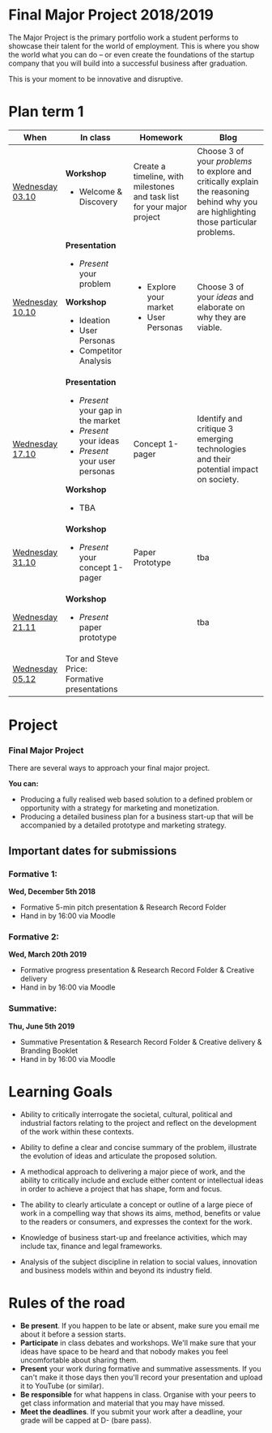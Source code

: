 # Final Major Project 2018/2019

The Major Project is the primary portfolio work a student performs to showcase their talent for the world of employment. This is where you show the world what you can do – or even create the foundations of the startup company that you will build into a successful business after graduation.

This is your moment to be innovative and disruptive.


# Plan term 1

When | In class | Homework | Blog
---- | -------- | -------- | ----
[Wednesday<br>03.10](sessions/01)| **Workshop** <ul><li>Welcome & Discovery | Create a timeline, with milestones and task list for your major project | Choose 3 of your *problems* to explore and critically explain the reasoning behind why you are highlighting those particular problems.  
[Wednesday<br>10.10](sessions/02)| **Presentation** <ul><li>*Present* your problem</ul> **Workshop** <ul><li>Ideation <li>User Personas <li>Competitor Analysis </ul> | <ul><li>Explore your market <li>User Personas | Choose 3 of your *ideas* and elaborate on why they are viable.
[Wednesday<br>17.10](sessions/03)| **Presentation** <ul><li>*Present* your gap in the market <li>*Present* your ideas <li>*Present* your user personas </ul> **Workshop** <ul><li>TBA  | Concept 1-pager | Identify and critique 3 emerging technologies and their potential impact on society.
[Wednesday<br>31.10](sessions/04)| **Workshop** <ul><li>*Present* your concept 1-pager |  Paper Prototype | tba
[Wednesday<br>21.11](sessions/05)| **Workshop** <ul><li>*Present* paper prototype | | tba
[Wednesday<br>05.12](sessions/06)| Tor and Steve Price: Formative presentations

# Project

### Final Major Project

There are several ways to approach your final major project.

**You can:**

* Producing a fully realised web based solution to a defined problem or opportunity with a strategy for marketing and monetization.
* Producing a detailed business plan for a business start-up that will be accompanied by a detailed prototype and marketing strategy.

## Important dates for submissions
### Formative 1:
**Wed, December 5th 2018**
* Formative 5-min pitch presentation & Research Record Folder
* Hand in by 16:00 via Moodle

### Formative 2:
**Wed, March 20th 2019**
* Formative progress presentation & Research Record Folder & Creative delivery
* Hand in by 16:00 via Moodle

### Summative:
**Thu, June 5th 2019**
* Summative Presentation & Research Record Folder & Creative delivery & Branding Booklet
* Hand in by 16:00 via Moodle


# Learning Goals

* Ability to critically interrogate the societal, cultural, political and industrial factors relating to the project and reflect on the development of the work within these contexts.

* Ability to define a clear and concise summary of the problem, illustrate the evolution of ideas and articulate the proposed solution.

* A methodical approach to delivering a major piece of work, and the ability to critically include and exclude either content or intellectual ideas in order to achieve a project that has shape, form and focus.

* The ability to clearly articulate a concept or outline of a large piece of work in a compelling way that shows its aims, method, benefits or value to the readers or consumers, and expresses the context for the work.

* Knowledge of business start-up and freelance activities, which may include tax, finance and legal frameworks.

* Analysis of the subject discipline in relation to social values, innovation and business models within and beyond its industry field.


# Rules of the road

* **Be present**. If you happen to be late or absent, make sure you email me about it before a session starts.
* **Participate** in class debates and workshops. We'll make sure that your ideas have space to be heard and that nobody makes you feel uncomfortable about sharing them.
* **Present** your work during formative and summative assessments. If you can't make it those days then you'll record your presentation and upload it to YouTube (or similar).
* **Be responsible** for what happens in class. Organise with your peers to get class information and material that you may have missed.
* **Meet the deadlines**. If you submit your work after a deadline, your grade will be capped at D- (bare pass).
